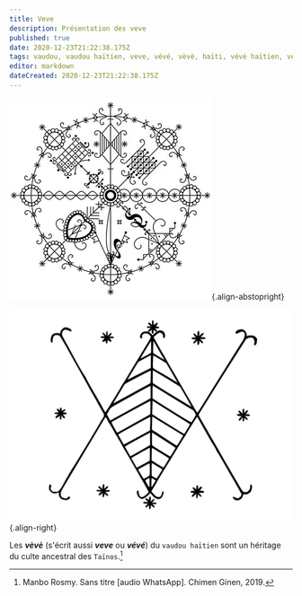 ```yaml
---
title: Veve
description: Présentation des veve
published: true
date: 2020-12-23T21:22:38.175Z
tags: vaudou, vaudou haïtien, veve, vévé, vèvè, haïti, vévé haïtien, vévé du vodou haïtien, vèvè du vaudou haïtien, veve du vaudou haïtien
editor: markdown
dateCreated: 2020-12-23T21:22:38.175Z
---
```


![minokan_nb.jpeg](/images/symboles/veve/minokan_nb.jpeg){.align-abstopright}

![ayizan-velekete.png](/images/symboles/veve/ayizan-velekete.png){.align-right}

Les ***vèvè*** (s'écrit aussi ***veve*** ou ***vévé***) du `vaudou haïtien` sont un héritage du culte ancestral des `Taïnos`.[^1]

[^1]: Manbo Rosmy. Sans titre [audio WhatsApp]. Chimen Ginen, 2019.
